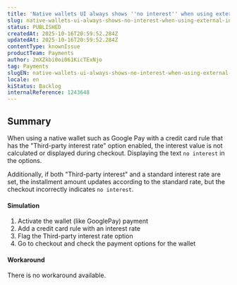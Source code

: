 ```yaml
---
title: 'Native wallets UI always shows ''no interest'' when using external interest flag'
slug: native-wallets-ui-always-shows-no-interest-when-using-external-interest-flag
status: PUBLISHED
createdAt: 2025-10-16T20:59:52.284Z
updatedAt: 2025-10-16T20:59:52.284Z
contentType: knownIssue
productTeam: Payments
author: 2mXZkbi0oi061KicTExNjo
tag: Payments
slugEN: native-wallets-ui-always-shows-no-interest-when-using-external-interest-flag
locale: en
kiStatus: Backlog
internalReference: 1243648
---
```


## Summary



When using a native wallet such as Google Pay with a credit card rule that has the "Third-party interest rate" option enabled, the interest value is not calculated or displayed during checkout. Displaying the text `no interest` in the options.

Additionally, if both "Third-party interest" and a standard interest rate are set, the installment amount updates according to the standard rate, but the checkout incorrectly indicates `no interest`.


#### Simulation




1. Activate the wallet (like GooglePay) payment
2. Add a credit card rule with an interest rate
3. Flag the Third-party interest rate option
4. Go to checkout and check the payment options for the wallet


#### Workaround


There is no workaround available.



